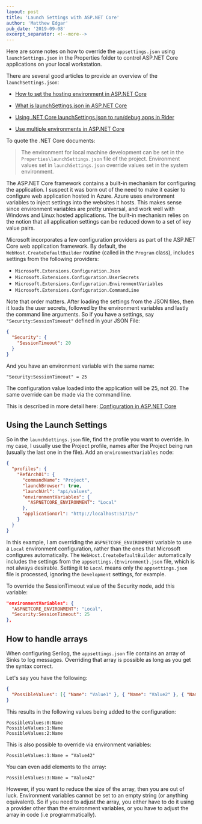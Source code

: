 ```yaml
---
layout: post
title: 'Launch Settings with ASP.NET Core'
author: 'Matthew Edgar'
pub_date: '2019-09-08'
excerpt_separator: <!--more-->
---
```


Here are some notes on how to override the `appsettings.json` using `launchSettings.json` in the Properties folder to control ASP.NET Core applications on your local workstation.

<!--more-->

There are several good articles to provide an overview of the `launchSettings.json`:

- [How to set the hosting environment in ASP.NET Core](https://andrewlock.net/how-to-set-the-hosting-environment-in-asp-net-core/)

- [What is launchSettings.json in ASP.NET Core](https://www.talkingdotnet.com/launchsetting-json-in-aspnet-5/)

- [Using .NET Core launchSettings.json to run/debug apps in Rider](https://blog.jetbrains.com/dotnet/2018/11/08/using-net-core-launchsettings-json-rundebug-apps-rider/)

- [Use multiple environments in ASP.NET Core](https://docs.microsoft.com/en-us/aspnet/core/fundamentals/environments)

To quote the .NET Core documents:

> The environment for local machine development can be set in the `Properties\launchSettings.json` file of the project. Environment values set in `launchSettings.json` override values set in the system environment.

The ASP.NET Core framework contains a built-in mechanism for configuring the application. I suspect it was born out of the
need to make it easier to configure web application hosted in Azure. Azure uses environment variables to inject settings into
the websites it hosts. This makes sense since environment variables are pretty universal, and work well with Windows and Linux
hosted applications. The built-in mechanism relies on the notion that all application settings can be reduced down
to a set of key value pairs.

Microsoft incorporates a few configuration providers as part of the ASP.NET Core web application framework. By default,
the `WebHost.CreateDefaultBuilder` routine (called in the `Program` class), includes settings from the following providers:

- `Microsoft.Extensions.Configuration.Json`
- `Microsoft.Extensions.Configuration.UserSecrets`
- `Microsoft.Extensions.Configuration.EnvironmentVariables`
- `Microsoft.Extensions.Configuration.CommandLine`

Note that order matters. After loading the settings from the JSON files, then it loads the user secrets, followed by
the environment variables and lastly the command line arguments. So if you have a settings, say `"Security:SessionTimeout"`
defined in your JSON File:

```json
{
  "Security": {
    "SessionTimeout": 20
  }
}
```

And you have an environment variable with the same name:

`"Security:SessionTimeout" = 25`

The configuration value loaded into the application will be 25, not 20. The same override can be made via the command line.

This is described in more detail here: [Configuration in ASP.NET Core](https://docs.microsoft.com/en-us/aspnet/core/fundamentals/configuration/)

## Using the Launch Settings

So in the `launchSettings.json` file, find the profile you want to override. In my case, I usually use the Project profile,
names after the Project being run (usually the last one in the file). Add an `environmentVariables` node:

```json
{
  "profiles": {
    "RefArch01": {
      "commandName": "Project",
      "launchBrowser": true,
      "launchUrl": "api/values",
      "environmentVariables": {
        "ASPNETCORE_ENVIRONMENT": "Local"
      },
      "applicationUrl": "http://localhost:51715/"
    }
  }
}
```

In this example, I am overriding the `ASPNETCORE_ENVIRONMENT` variable to use a `Local` environment configuration, rather
than the ones that Microsoft configures automatically. The `WebHost.CreateDefaultBuilder` automatically includes the
settings from the `appsettings.{Environment}.json` file, which is not always desirable. Setting it to `Local` means
only the `appsettings.json` file is processed, ignoring the `Development` settings, for example.

To override the SessionTimeout value of the Security node, add this variable:

```json
"environmentVariables": {
  "ASPNETCORE_ENVIRONMENT": "Local",
  "Security:SessionTimeout": 25
},
```

## How to handle arrays

When configuring Serilog, the `appsettings.json` file contains an array of Sinks to log messages. Overriding that array is
possible as long as you get the syntax correct.

Let's say you have the following:

```json
{
  "PossibleValues": [{ "Name": "Value1" }, { "Name": "Value2" }, { "Name": "Value3" }]
}
```

This results in the following values being added to the configuration:

`PossibleValues:0:Name`  
`PossibleValues:1:Name`  
`PossibleValues:2:Name`

This is also possible to override via environment variables:

`PossibleValues:1:Name = "Value42"`

You can even add elements to the array:

`PossibleValues:3:Name = "Value42"`

However, if you want to reduce the size of the array, then you are out of luck. Environment variables cannot be set
to an empty string (or anything equivalent). So if you need to adjust the array, you either have to do it
using a provider other than the environment variables, or you have to adjust the array in code (i.e programmatically).
